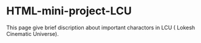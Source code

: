 # HTML-mini-project-LCU
This page give brief discription about important charactors in LCU ( Lokesh Cinematic Universe).

